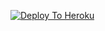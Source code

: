 [![Deploy To Heroku](https://www.herokucdn.com/deploy/button.svg)](https://heroku.com/deploy?template=https://github.com/bhuriya12/EXTRACTOR)
                     
